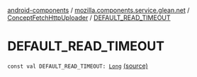 [android-components](../../index.md) / [mozilla.components.service.glean.net](../index.md) / [ConceptFetchHttpUploader](index.md) / [DEFAULT_READ_TIMEOUT](./-d-e-f-a-u-l-t_-r-e-a-d_-t-i-m-e-o-u-t.md)

# DEFAULT_READ_TIMEOUT

`const val DEFAULT_READ_TIMEOUT: `[`Long`](https://kotlinlang.org/api/latest/jvm/stdlib/kotlin/-long/index.html) [(source)](https://github.com/mozilla-mobile/android-components/blob/master/components/service/glean/src/main/java/mozilla/components/service/glean/net/ConceptFetchHttpUploader.kt#L33)